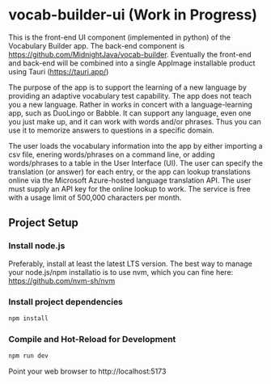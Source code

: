 # vocab-builder-ui (Work in Progress)

This is the front-end UI component (implemented in python) of the Vocabulary Builder app. The back-end component is https://github.com/MidnightJava/vocab-builder. Eventually the front-end and back-end will be combined into a single AppImage installable product using Tauri (https://tauri.app/)

The purpose of the app is to support the learning of a new language by providing an adaptive vocabulary test capability. The app does not teach you a  new language. Rather in works in concert with a language-learning app, such as DuoLingo or Babble. It can support any language, even one you just make up, and it can work with words and/or phrases. Thus you can use it to memorize answers to questions in a specific domain.

The user loads the vocabulary information into the app by either importing a csv file, enering words/phrases on a command line, or adding words/phrases to a table in the User Interface (UI). The user can specify the translation (or answer) for each entry, or the app can lookup translations online via the Microsoft Azure-hosted language translation API. The user must supply an API key for the online lookup to work. The service is free with a usage limit of 500,000 characters per month.


## Project Setup

### Install node.js
Preferably, install at least the latest LTS version. The best way to manage your node.js/npm installatio is to use nvm, which you can fine here: https://github.com/nvm-sh/nvm

### Install project dependencies
```sh
npm install
```

### Compile and Hot-Reload for Development

```sh
npm run dev
```
Point your web browser to http://localhost:5173
